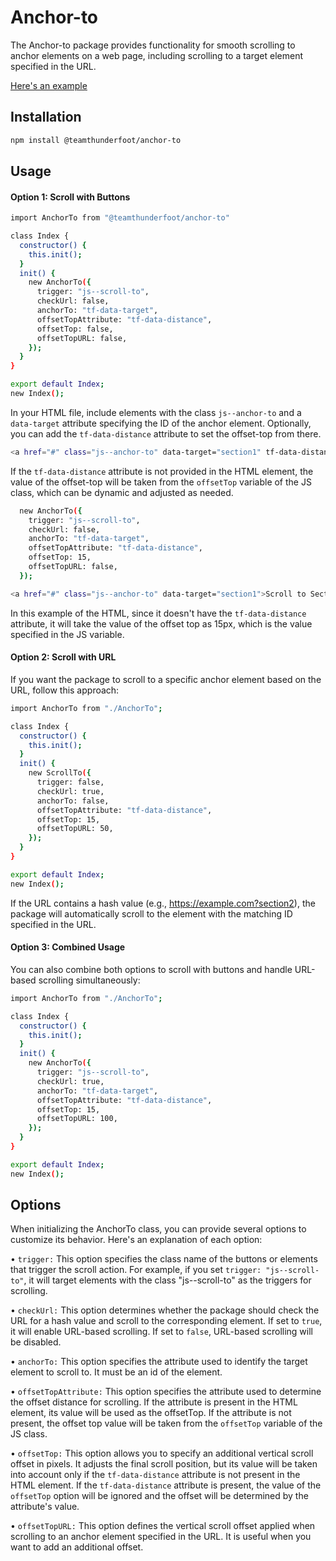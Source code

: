 # Anchor-to

The Anchor-to package provides functionality for smooth scrolling to anchor elements on a web page, including scrolling to a target element specified in the URL.

[Here's an example](https://team-thunderfoot.github.io/anchor-to/dist/index.html)

## Installation

```sh
npm install @teamthunderfoot/anchor-to
```

## Usage

#### Option 1: Scroll with Buttons

```sh
import AnchorTo from "@teamthunderfoot/anchor-to"

class Index {
  constructor() {
    this.init();
  }
  init() {
    new AnchorTo({
      trigger: "js--scroll-to",
      checkUrl: false,
      anchorTo: "tf-data-target",
      offsetTopAttribute: "tf-data-distance",
      offsetTop: false,
      offsetTopURL: false,
    });
  }
}

export default Index;
new Index();
```

In your HTML file, include elements with the class `js--anchor-to` and a `data-target` attribute specifying the ID of the anchor element. Optionally, you can add the `tf-data-distance` attribute to set the offset-top from there.

```sh
<a href="#" class="js--anchor-to" data-target="section1" tf-data-distance="50">Scroll to Section 1</a>
```

If the `tf-data-distance` attribute is not provided in the HTML element, the value of the offset-top will be taken from the `offsetTop` variable of the JS class, which can be dynamic and adjusted as needed.

```sh
  new AnchorTo({
    trigger: "js--scroll-to",
    checkUrl: false,
    anchorTo: "tf-data-target",
    offsetTopAttribute: "tf-data-distance",
    offsetTop: 15,
    offsetTopURL: false,
  });
```

```sh
<a href="#" class="js--anchor-to" data-target="section1">Scroll to Section 1</a>
```

In this example of the HTML, since it doesn't have the `tf-data-distance` attribute, it will take the value of the offset top as 15px, which is the value specified in the JS variable.

#### Option 2: Scroll with URL

If you want the package to scroll to a specific anchor element based on the URL, follow this approach:

```sh
import AnchorTo from "./AnchorTo";

class Index {
  constructor() {
    this.init();
  }
  init() {
    new ScrollTo({
      trigger: false,
      checkUrl: true,
      anchorTo: false,
      offsetTopAttribute: "tf-data-distance",
      offsetTop: 15,
      offsetTopURL: 50,
    });
  }
}

export default Index;
new Index();
```

If the URL contains a hash value (e.g., https://example.com?section2), the package will automatically scroll to the element with the matching ID specified in the URL.

#### Option 3: Combined Usage

You can also combine both options to scroll with buttons and handle URL-based scrolling simultaneously:

```sh
import AnchorTo from "./AnchorTo";

class Index {
  constructor() {
    this.init();
  }
  init() {
    new AnchorTo({
      trigger: "js--scroll-to",
      checkUrl: true,
      anchorTo: "tf-data-target",
      offsetTopAttribute: "tf-data-distance",
      offsetTop: 15,
      offsetTopURL: 100,
    });
  }
}

export default Index;
new Index();
```

## Options

When initializing the AnchorTo class, you can provide several options to customize its behavior. Here's an explanation of each option:

• `trigger:` This option specifies the class name of the buttons or elements that trigger the scroll action. For example, if you set `trigger: "js--scroll-to"`, it will target elements with the class "js--scroll-to" as the triggers for scrolling.

• `checkUrl:` This option determines whether the package should check the URL for a hash value and scroll to the corresponding element. If set to `true`, it will enable URL-based scrolling. If set to `false`, URL-based scrolling will be disabled.

• `anchorTo:` This option specifies the attribute used to identify the target element to scroll to. It must be an id of the element.

• `offsetTopAttribute:` This option specifies the attribute used to determine the offset distance for scrolling. If the attribute is present in the HTML element, its value will be used as the offsetTop. If the attribute is not present, the offset top value will be taken from the `offsetTop` variable of the JS class.

• `offsetTop:` This option allows you to specify an additional vertical scroll offset in pixels. It adjusts the final scroll position, but its value will be taken into account only if the `tf-data-distance` attribute is not present in the HTML element. If the `tf-data-distance` attribute is present, the value of the `offsetTop` option will be ignored and the offset will be determined by the attribute's value.

• `offsetTopURL:` This option defines the vertical scroll offset applied when scrolling to an anchor element specified in the URL. It is useful when you want to add an additional offset.

